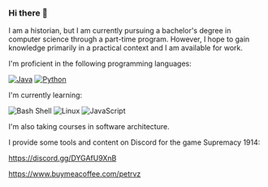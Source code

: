 ### Hi there 👋

<!--
**ptrvs/ptrvs** is a ✨ _special_ ✨ repository because its `README.md` (this file) appears on your GitHub profile.

Here are some ideas to get you started:

- 🔭 I’m currently working on ...
- 🌱 I’m currently learning ...
- 👯 I’m looking to collaborate on ...
- 🤔 I’m looking for help with ...
- 💬 Ask me about ...
- 📫 How to reach me: ...
- 😄 Pronouns: ...
- ⚡ Fun fact: ...
-->

I am a historian, but I am currently pursuing a bachelor's degree in computer science through a part-time program. However, I hope to gain knowledge primarily in a practical context and I am available for work.

I'm proficient in the following programming languages:

[![Java](https://img.icons8.com/color/48/000000/java-coffee-cup-logo--v1.png)](https://www.java.com)
[![Python](https://img.icons8.com/color/48/000000/python--v1.png)](https://www.python.org)

I'm currently learning:

![Bash Shell](https://img.icons8.com/ios-filled/50/000000/console.png) ![Linux](https://img.icons8.com/color/50/000000/linux.png) ![JavaScript](https://img.icons8.com/color/50/000000/javascript.png)

I'm also taking courses in software architecture. 


I provide some tools and content on Discord for the game Supremacy 1914:  

https://discord.gg/DYGAfU9XnB

https://www.buymeacoffee.com/petrvz
